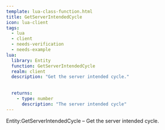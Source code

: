 ```yaml
---
template: lua-class-function.html
title: GetServerIntendedCycle
icon: lua-client
tags:
  - lua
  - client
  - needs-verification
  - needs-example
lua:
  library: Entity
  function: GetServerIntendedCycle
  realm: client
  description: "Get the server intended cycle."
  
  
  returns:
    - type: number
      description: "The server intended cycle"
---
```


<div class="lua__search__keywords">
Entity:GetServerIntendedCycle &#x2013; Get the server intended cycle.
</div>
